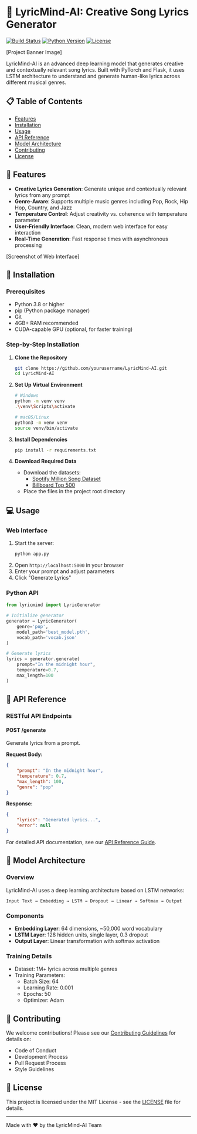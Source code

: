 # 🎵 LyricMind-AI: Creative Song Lyrics Generator

[![Build Status](https://img.shields.io/badge/build-passing-brightgreen)](https://github.com/yourusername/LyricMind-AI)
[![Python Version](https://img.shields.io/badge/python-3.8%2B-blue)](https://www.python.org/downloads/)
[![License](https://img.shields.io/badge/license-MIT-green)](LICENSE)

[Project Banner Image]

LyricMind-AI is an advanced deep learning model that generates creative and contextually relevant song lyrics. Built with PyTorch and Flask, it uses LSTM architecture to understand and generate human-like lyrics across different musical genres.

## 📋 Table of Contents
- [Features](#-features)
- [Installation](#-installation)
- [Usage](#-usage)
- [API Reference](#-api-reference)
- [Model Architecture](#-model-architecture)
- [Contributing](#-contributing)
- [License](#-license)

## 🌟 Features

- **Creative Lyrics Generation**: Generate unique and contextually relevant lyrics from any prompt
- **Genre-Aware**: Supports multiple music genres including Pop, Rock, Hip Hop, Country, and Jazz
- **Temperature Control**: Adjust creativity vs. coherence with temperature parameter
- **User-Friendly Interface**: Clean, modern web interface for easy interaction
- **Real-Time Generation**: Fast response times with asynchronous processing

[Screenshot of Web Interface]

## 🚀 Installation

### Prerequisites
- Python 3.8 or higher
- pip (Python package manager)
- Git
- 4GB+ RAM recommended
- CUDA-capable GPU (optional, for faster training)

### Step-by-Step Installation

1. **Clone the Repository**
   ```bash
   git clone https://github.com/yourusername/LyricMind-AI.git
   cd LyricMind-AI
   ```

2. **Set Up Virtual Environment**
   ```bash
   # Windows
   python -m venv venv
   .\venv\Scripts\activate

   # macOS/Linux
   python3 -m venv venv
   source venv/bin/activate
   ```

3. **Install Dependencies**
   ```bash
   pip install -r requirements.txt
   ```

4. **Download Required Data**
   - Download the datasets:
     - [Spotify Million Song Dataset](https://www.kaggle.com/spotify/million-song-dataset)
     - [Billboard Top 500](https://www.billboard.com/charts/hot-100)
   - Place the files in the project root directory

## 💻 Usage

### Web Interface
1. Start the server:
   ```bash
   python app.py
   ```
2. Open `http://localhost:5000` in your browser
3. Enter your prompt and adjust parameters
4. Click "Generate Lyrics"

### Python API
```python
from lyricmind import LyricGenerator

# Initialize generator
generator = LyricGenerator(
    genre='pop',
    model_path='best_model.pth',
    vocab_path='vocab.json'
)

# Generate lyrics
lyrics = generator.generate(
    prompt="In the midnight hour",
    temperature=0.7,
    max_length=100
)
```

## 🔌 API Reference

### RESTful API Endpoints

#### POST /generate
Generate lyrics from a prompt.

**Request Body:**
```json
{
    "prompt": "In the midnight hour",
    "temperature": 0.7,
    "max_length": 100,
    "genre": "pop"
}
```

**Response:**
```json
{
    "lyrics": "Generated lyrics...",
    "error": null
}
```

For detailed API documentation, see our [API Reference Guide](docs/api.md).

## 🧠 Model Architecture

### Overview
LyricMind-AI uses a deep learning architecture based on LSTM networks:

```
Input Text → Embedding → LSTM → Dropout → Linear → Softmax → Output
```

### Components
- **Embedding Layer**: 64 dimensions, ~50,000 word vocabulary
- **LSTM Layer**: 128 hidden units, single layer, 0.3 dropout
- **Output Layer**: Linear transformation with softmax activation

### Training Details
- Dataset: 1M+ lyrics across multiple genres
- Training Parameters:
  - Batch Size: 64
  - Learning Rate: 0.001
  - Epochs: 50
  - Optimizer: Adam

## 👥 Contributing

We welcome contributions! Please see our [Contributing Guidelines](CONTRIBUTING.md) for details on:
- Code of Conduct
- Development Process
- Pull Request Process
- Style Guidelines

## 📄 License

This project is licensed under the MIT License - see the [LICENSE](LICENSE) file for details.

---

Made with ❤️ by the LyricMind-AI Team
